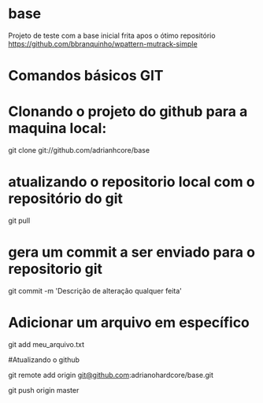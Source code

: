 # base
Projeto de teste com a base inicial frita apos o ótimo repositório 
https://github.com/bbranquinho/wpattern-mutrack-simple

# Comandos básicos GIT

# Clonando o projeto do github para a maquina local:
git clone git://github.com/adrianhcore/base

# atualizando o repositorio local com o repositório do git
git pull

# gera um commit a ser enviado para o repositorio git

git commit -m 'Descrição de alteração qualquer feita'

# Adicionar um arquivo em específico

git add meu_arquivo.txt

#Atualizando o github

git remote add origin git@github.com:adrianohardcore/base.git


git push origin master
